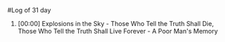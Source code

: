 #Log of 31 day

1. [00:00] Explosions in the Sky - Those Who Tell the Truth Shall Die, Those Who Tell the Truth Shall Live Forever - A Poor Man's Memory
